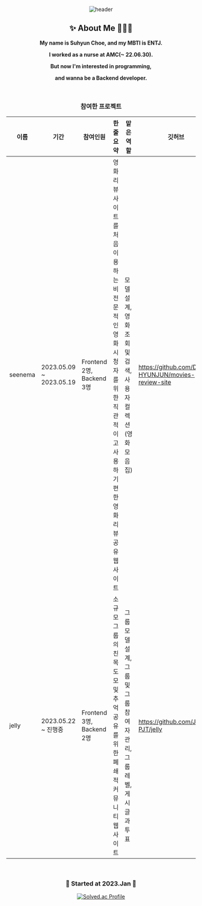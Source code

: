 <div align="center">

![header](https://capsule-render.vercel.app/api?type=waving&color=auto&customColorList=12&height=200&section=header&text=Hello%20I'm%20Suhyun🙌&fontSize=50&fontAlignY=40)
 
  ## ✨ About Me 🙋‍♀️✨
  
  __My name is Suhyun Choe, and my MBTI is ENTJ.__
 
  __I worked as a nurse at AMC(~ 22.06.30).__
  
  __But now I'm interested in programming,__
 
  __and wanna be a Backend developer.__
 
<br>
 
 ### 참여한 프로젝트
 |이름|기간|참여인원|한 줄 요약|맡은 역할|깃허브|
 |------------|---|--------|---------|--------|------|
 |seenema|2023.05.09 ~ 2023.05.19|Frontend 2명, Backend 3명|영화 리뷰 사이트를 처음 이용하는 비전문적인 영화 시청자를 위한 직관적이고 사용하기 편한 영화 리뷰 공유 웹사이트|모델 설계, 영화 조회 및 검색, 사용자 컬렉션(영화 모음집)|https://github.com/DT-HYUNJUN/movies-review-site|
 |jelly|2023.05.22 ~ 진행중|Frontend 3명, Backend 2명|소규모 그룹의 친목 도모 및 추억 공유를 위한 폐쇄적 커뮤니티 웹사이트|그룹 모델 설계, 그룹 및 그룹 참여자 관리, 그룹 레벨, 게시글과 투표|https://github.com/JELLY-PJT/jelly|
 
 
<br>

  ### 🌱 Started at 2023.Jan 🌱

  [![Solved.ac Profile](http://mazassumnida.wtf/api/v2/generate_badge?boj=suhyun9252)](https://solved.ac/suhyun9252/)

</div>
